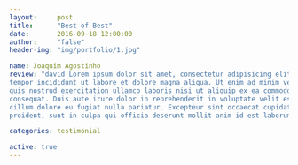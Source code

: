 ```yaml
---
layout:     post
title:      "Best of Best"
date:       2016-09-18 12:00:00
author:     "false"
header-img: "img/portfolio/1.jpg"

name: Joaquim Agostinho
review: "david Lorem ipsum dolor sit amet, consectetur adipisicing elit, sed do eiusmod
tempor incididunt ut labore et dolore magna aliqua. Ut enim ad minim veniam,
quis nostrud exercitation ullamco laboris nisi ut aliquip ex ea commodo
consequat. Duis aute irure dolor in reprehenderit in voluptate velit esse
cillum dolore eu fugiat nulla pariatur. Excepteur sint occaecat cupidatat non
proident, sunt in culpa qui officia deserunt mollit anim id est laborum."

categories: testimonial

active: true
---
```












